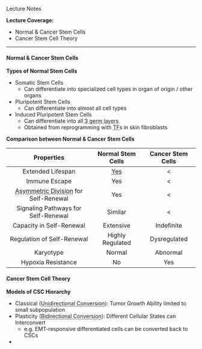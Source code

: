 Lecture Notes

**Lecture Coverage:**
- Normal & Cancer Stem Cells
- Cancer Stem Cell Theory

---
#### **Normal & Cancer Stem Cells**
**Types of Normal Stem Cells**
- Somatic Stem Cells
	- Can differentiate into specialized cell types in organ of origin / other organs
- Pluripotent Stem Cells
	- Can differentiate into almost all cell types
- Induced Pluripotent Stem Cells
	- Can differentiate into all <abbr Title="Ectoderm, Mesoderm, Endoderm">3 germ layers</abbr>
	- Obtained from reprogramming with <abbr Title="Transcriptional Factors">TF</abbr>s in skin fibroblasts

**Comparison between Normal & Cancer Stem Cells**

|                                                   Properties                                                   |                      Normal Stem Cells                      | Cancer Stem Cells |
| :------------------------------------------------------------------------------------------------------------: | :---------------------------------------------------------: | :---------------: |
|                                               Extended Lifespan                                                | <abbr Title="Telomere Length Maintenance by Telomerase">Yes |         <         |
|                                                 Immune Escape                                                  |                             Yes                             |         <         |
| <abbr Title="Dividing into Daughter Cells of Different Cell Types">Asymmetric Division</abbr> for Self-Renewal |                             Yes                             |         <         |
|                                      Signaling Pathways for Self-Renewal                                       |                           Similar                           |         <         |
|                                            Capacity in Self-Renewal                                            |                          Extensive                          |    Indefinite     |
|                                           Regulation of Self-Renewal                                           |                      Highly Regulated                       |   Dysregulated    |
|                                                   Karyotype                                                    |                           Normal                            |     Abnormal      |
|                                               Hypoxia Resistance                                               |                             No                              |        Yes        |

#### **Cancer Stem Cell Theory**
**Models of CSC Hierarchy**
- Classical (<abbr Title="Differentiated Cells can't be converted to CSC">Unidirectional Conversion</abbr>): Tumor Growth Ability limited to small subpopulation
- Plasticity (<abbr Title="Some Differentiated Cells can be converted to CSC">Bidirectional Conversion</abbr>): Different Cellular States can Interconvert
	- e.g. EMT-responsive differentiated cells can be converted back to CSCs
- 